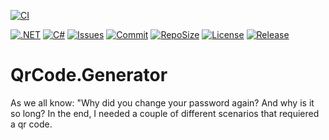 [![CI](https://github.com/BoBoBaSs84/QrCode.Generator/actions/workflows/ci.yml/badge.svg?branch=main)](https://github.com/BoBoBaSs84/QrCode.Generator/actions/workflows/ci.yml)

[![.NET](https://img.shields.io/badge/net8.0-5C2D91?logo=.NET&labelColor=gray)](https://github.com/BoBoBaSs84/QrCode.Generator)
[![C#](https://img.shields.io/badge/C%23-13.0-239120)](https://github.com/BoBoBaSs84/QrCode.Generator)
[![Issues](https://img.shields.io/github/issues/BoBoBaSs84/QrCode.Generator)](https://github.com/BoBoBaSs84/QrCode.Generator/issues)
[![Commit](https://img.shields.io/github/last-commit/BoBoBaSs84/QrCode.Generator)](https://github.com/BoBoBaSs84/QrCode.Generator/commits/main/)
[![RepoSize](https://img.shields.io/github/repo-size/BoBoBaSs84/QrCode.Generator)](https://github.com/BoBoBaSs84/QrCode.Generator)
[![License](https://img.shields.io/github/license/BoBoBaSs84/QrCode.Generator)](https://github.com/BoBoBaSs84/QrCode.Generator/blob/main/LICENSE)
[![Release](https://img.shields.io/github/v/release/BoBoBaSs84/QrCode.Generator)](https://github.com/BoBoBaSs84/QrCode.Generator/releases/latest)

# QrCode.Generator
As we all know: "Why did you change your password again? And why is it so long?
In the end, I needed a couple of different scenarios that requiered a qr code.
